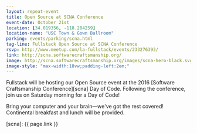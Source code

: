 ```yaml
---
layout: repeat-event
title: Open Source at SCNA Conference
event-date: October 21st
location: [34.019356, -118.284259]
location-name: "USC Town & Gown Ballroom"
parking: events/parking/scna.html
tag-line: Fullstack Open Source at SCNA Conference
rsvp: http://www.meetup.com/la-fullstack/events/233276393/
link: http://scna.softwarecraftsmanship.org/
image: http://scna.softwarecraftsmanship.org/images/scna-hero-black.svg
image-style: "max-width:18vw;padding-left:2em;"
---
```


Fullstack will be hosting our Open Source event at the 2016 [Software Craftsmanship Conference][scna] Day of Code. 
Following the conference, join us on Saturday morning for a Day of Code!

Bring your computer and your brain—we've got the rest covered! Continental breakfast and lunch will be provided.

[scna]: {{ page.link }}
